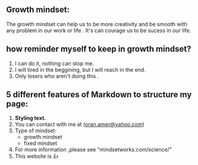 ## Growth mindset:
The growth mindset can help us to be more creativity and be smooth with any problem in our work or life .
It's can courage us to be sucess in our life.

## how reminder myself to keep in growth mindset?
1. I can do it, nothing can stop me.
2. I will tired in the beggining, but I will reach in the end.
3. Only losers who aren't doing this .

##  5 different features of Markdown to structure my page:
1. **Styling text.**
2.  You can contact with me at (oran.amer@yahoo.com)
3. Type of mindset:
    - growth mindset
    - fixed mindset
4. For more information ,please see "mindsetworks.com/science/"
5. This website is :+1: 


